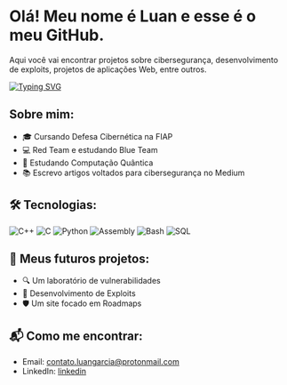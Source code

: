 # Olá! Meu nome é Luan e esse é o meu GitHub.
 
Aqui você vai encontrar projetos sobre cibersegurança, desenvolvimento de exploits, projetos de aplicações Web, entre outros.

[![Typing SVG](https://readme-typing-svg.demolab.com/?lines=Estudante+de+Defesa+Cibernética)](https://git.io/typing-svg)

## Sobre mim:
- 🎓 Cursando Defesa Cibernética na FIAP
- 💻 Red Team e estudando Blue Team
- 🧠 Estudando Computação Quântica
- 📚 Escrevo artigos voltados para cibersegurança no Medium

## 🛠️ Tecnologias:  
![C++](https://img.shields.io/badge/-C++-00599C?style=flat&logo=c%2B%2B&logoColor=white)
![C](https://img.shields.io/badge/-C-000000?style=flat&logo=c&logoColor=white)
![Python](https://img.shields.io/badge/-Python-3776AB?style=flat&logo=python&logoColor=white)
![Assembly](https://img.shields.io/badge/-Assembly-6E4C13?style=flat&logo=gnu&logoColor=white)
![Bash](https://img.shields.io/badge/-Bash%20Script-4EAA25?style=flat&logo=gnubash&logoColor=white)
![SQL](https://img.shields.io/badge/-SQL-4479A1?style=flat&logo=mysql&logoColor=white)

## 🚧 Meus futuros projetos:
- 🔍 Um laboratório de vulnerabilidades
- 🧪 Desenvolvimento de Exploits
- 🛡️ Um site focado em Roadmaps

## 📬 Como me encontrar:
- Email: contato.luangarcia@protonmail.com
- LinkedIn: [linkedin](https://www.linkedin.com/in/luan-garcia-018661260)
